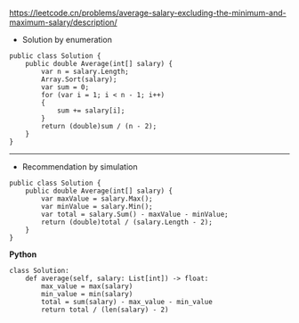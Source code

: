 https://leetcode.cn/problems/average-salary-excluding-the-minimum-and-maximum-salary/description/ 

- Solution by enumeration
```
public class Solution {
    public double Average(int[] salary) {
        var n = salary.Length;
        Array.Sort(salary);
        var sum = 0;
        for (var i = 1; i < n - 1; i++)
        {
            sum += salary[i];
        }
        return (double)sum / (n - 2);
    }
}
```

---

- Recommendation by simulation
```
public class Solution {
    public double Average(int[] salary) {
        var maxValue = salary.Max();
        var minValue = salary.Min();
        var total = salary.Sum() - maxValue - minValue;
        return (double)total / (salary.Length - 2);
    }
}
```
**Python**
```
class Solution:
    def average(self, salary: List[int]) -> float:
        max_value = max(salary)
        min_value = min(salary)
        total = sum(salary) - max_value - min_value
        return total / (len(salary) - 2)
        
```
